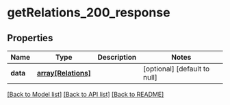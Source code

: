 # getRelations_200_response

## Properties
Name | Type | Description | Notes
------------ | ------------- | ------------- | -------------
**data** | [**array[Relations]**](Relations.md) |  | [optional] [default to null]

[[Back to Model list]](../README.md#documentation-for-models) [[Back to API list]](../README.md#documentation-for-api-endpoints) [[Back to README]](../README.md)


